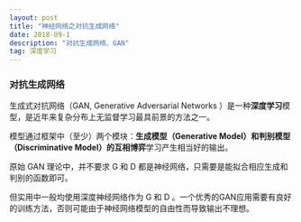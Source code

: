 ```yaml
---
layout: post
title: "神经网络之对抗生成网络"
date: 2018-09-1
description: "对抗生成网络、GAN"
tag: 深度学习
---
```


### 对抗生成网络

生成式对抗网络（GAN, Generative Adversarial Networks ）是一种**深度学习**模型，是近年来复杂分布上无监督学习最具前景的方法之一。

模型通过框架中（至少）两个模块：**生成模型（Generative Model）和判别模型（Discriminative Model）**的互相**博弈**学习产生相当好的输出。

原始 GAN 理论中，并不要求 G 和 D 都是神经网络，只需要是能拟合相应生成和判别的函数即可。

但实用中一般均使用深度神经网络作为 G 和 D 。一个优秀的GAN应用需要有良好的训练方法，否则可能由于神经网络模型的自由性而导致输出不理想。

